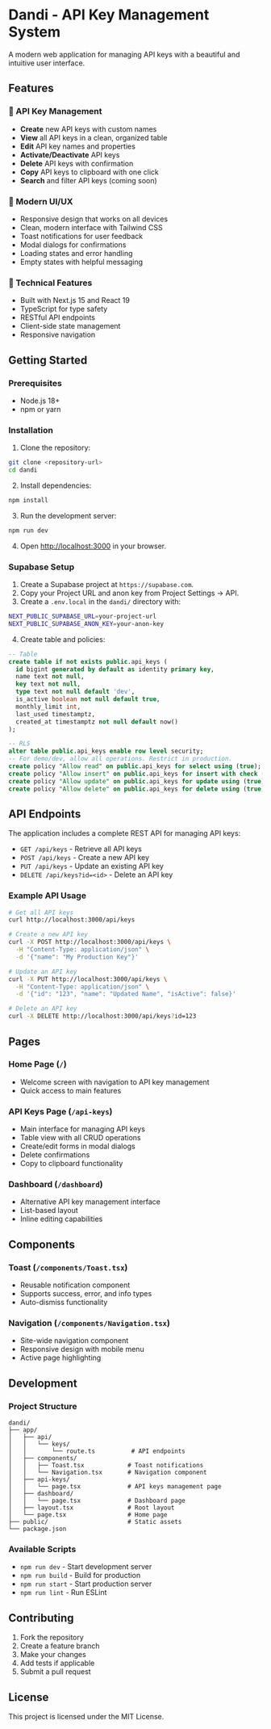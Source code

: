 # Dandi - API Key Management System

A modern web application for managing API keys with a beautiful and intuitive user interface.

## Features

### 🔑 API Key Management
- **Create** new API keys with custom names
- **View** all API keys in a clean, organized table
- **Edit** API key names and properties
- **Activate/Deactivate** API keys
- **Delete** API keys with confirmation
- **Copy** API keys to clipboard with one click
- **Search** and filter API keys (coming soon)

### 🎨 Modern UI/UX
- Responsive design that works on all devices
- Clean, modern interface with Tailwind CSS
- Toast notifications for user feedback
- Modal dialogs for confirmations
- Loading states and error handling
- Empty states with helpful messaging

### 🔧 Technical Features
- Built with Next.js 15 and React 19
- TypeScript for type safety
- RESTful API endpoints
- Client-side state management
- Responsive navigation

## Getting Started

### Prerequisites
- Node.js 18+ 
- npm or yarn

### Installation

1. Clone the repository:
```bash
git clone <repository-url>
cd dandi
```

2. Install dependencies:
```bash
npm install
```

3. Run the development server:
```bash
npm run dev
```

4. Open [http://localhost:3000](http://localhost:3000) in your browser.

### Supabase Setup

1. Create a Supabase project at `https://supabase.com`.
2. Copy your Project URL and anon key from Project Settings → API.
3. Create a `.env.local` in the `dandi/` directory with:

```bash
NEXT_PUBLIC_SUPABASE_URL=your-project-url
NEXT_PUBLIC_SUPABASE_ANON_KEY=your-anon-key
```

4. Create table and policies:

```sql
-- Table
create table if not exists public.api_keys (
  id bigint generated by default as identity primary key,
  name text not null,
  key text not null,
  type text not null default 'dev',
  is_active boolean not null default true,
  monthly_limit int,
  last_used timestamptz,
  created_at timestamptz not null default now()
);

-- RLS
alter table public.api_keys enable row level security;
-- For demo/dev, allow all operations. Restrict in production.
create policy "Allow read" on public.api_keys for select using (true);
create policy "Allow insert" on public.api_keys for insert with check (true);
create policy "Allow update" on public.api_keys for update using (true);
create policy "Allow delete" on public.api_keys for delete using (true);
```

## API Endpoints

The application includes a complete REST API for managing API keys:

- `GET /api/keys` - Retrieve all API keys
- `POST /api/keys` - Create a new API key
- `PUT /api/keys` - Update an existing API key
- `DELETE /api/keys?id=<id>` - Delete an API key

### Example API Usage

```bash
# Get all API keys
curl http://localhost:3000/api/keys

# Create a new API key
curl -X POST http://localhost:3000/api/keys \
  -H "Content-Type: application/json" \
  -d '{"name": "My Production Key"}'

# Update an API key
curl -X PUT http://localhost:3000/api/keys \
  -H "Content-Type: application/json" \
  -d '{"id": "123", "name": "Updated Name", "isActive": false}'

# Delete an API key
curl -X DELETE http://localhost:3000/api/keys?id=123
```

## Pages

### Home Page (`/`)
- Welcome screen with navigation to API key management
- Quick access to main features

### API Keys Page (`/api-keys`)
- Main interface for managing API keys
- Table view with all CRUD operations
- Create/edit forms in modal dialogs
- Delete confirmations
- Copy to clipboard functionality

### Dashboard (`/dashboard`)
- Alternative API key management interface
- List-based layout
- Inline editing capabilities

## Components

### Toast (`/components/Toast.tsx`)
- Reusable notification component
- Supports success, error, and info types
- Auto-dismiss functionality

### Navigation (`/components/Navigation.tsx`)
- Site-wide navigation component
- Responsive design with mobile menu
- Active page highlighting

## Development

### Project Structure
```
dandi/
├── app/
│   ├── api/
│   │   └── keys/
│   │       └── route.ts          # API endpoints
│   ├── components/
│   │   ├── Toast.tsx            # Toast notifications
│   │   └── Navigation.tsx       # Navigation component
│   ├── api-keys/
│   │   └── page.tsx             # API keys management page
│   ├── dashboard/
│   │   └── page.tsx             # Dashboard page
│   ├── layout.tsx               # Root layout
│   └── page.tsx                 # Home page
├── public/                      # Static assets
└── package.json
```

### Available Scripts

- `npm run dev` - Start development server
- `npm run build` - Build for production
- `npm run start` - Start production server
- `npm run lint` - Run ESLint

## Contributing

1. Fork the repository
2. Create a feature branch
3. Make your changes
4. Add tests if applicable
5. Submit a pull request

## License

This project is licensed under the MIT License.
